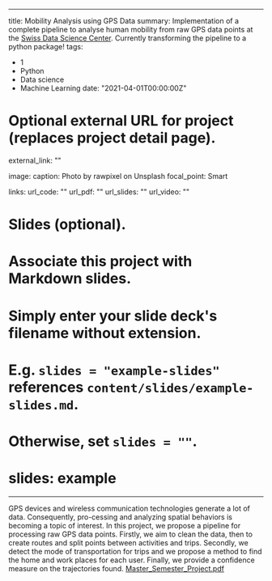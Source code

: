 
---
title: Mobility Analysis using GPS Data
summary: Implementation of a complete pipeline to analyse human mobility from raw GPS data points at the [Swiss Data Science Center](https://datascience.ch/). Currently transforming the pipeline to a python package!
tags:
- 1
- Python
- Data science
- Machine Learning
date: "2021-04-01T00:00:00Z"

# Optional external URL for project (replaces project detail page).
external_link: ""

image:
  caption: Photo by rawpixel on Unsplash
  focal_point: Smart

links:
url_code: ""
url_pdf: ""
url_slides: ""
url_video: ""

# Slides (optional).
#   Associate this project with Markdown slides.
#   Simply enter your slide deck's filename without extension.
#   E.g. `slides = "example-slides"` references `content/slides/example-slides.md`.
#   Otherwise, set `slides = ""`.
# slides: example
---

GPS devices and wireless communication technologies generate a lot of data. Consequently, pro-cessing and analyzing spatial behaviors is becoming a topic of interest. In this project, we propose a pipeline for processing raw GPS data points. Firstly, we aim to clean the data, then to create routes and split points between activities and trips. Secondly, we detect the mode of transportation for trips and we propose a method to find the home and work places for each user. Finally, we provide a confidence measure on the trajectories found. 
[Master_Semester_Project.pdf](https://github.com/valentingarnier/onlineResume/files/7317558/Master_Semester_Project.pdf)



